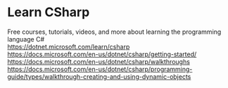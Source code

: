 # Learn CSharp

Free courses, tutorials, videos, and more about learning the programming language C#\
<https://dotnet.microsoft.com/learn/csharp>\
<https://docs.microsoft.com/en-us/dotnet/csharp/getting-started/>\
<https://docs.microsoft.com/en-us/dotnet/csharp/walkthroughs>\
<https://docs.microsoft.com/en-us/dotnet/csharp/programming-guide/types/walkthrough-creating-and-using-dynamic-objects>
